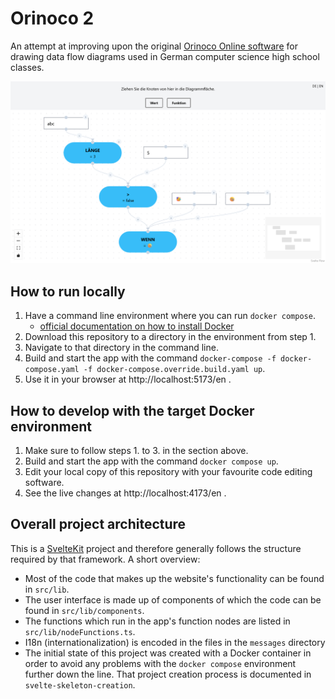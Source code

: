 # Orinoco 2

An attempt at improving upon the original [Orinoco Online software](https://klassenkarte.de/orinoco-online/) for drawing data flow diagrams used in German computer science high school classes.

![Screenshot of Orinoco 2](screenshot.png)

## How to run locally

1. Have a command line environment where you can run `docker compose`.
   - [official documentation on how to install Docker](https://docs.docker.com/get-started/get-docker/)
2. Download this repository to a directory in the environment from step 1.
3. Navigate to that directory in the command line.
4. Build and start the app with the command `docker-compose -f docker-compose.yaml -f docker-compose.override.build.yaml up`.
5. Use it in your browser at http://localhost:5173/en .

## How to develop with the target Docker environment

1. Make sure to follow steps 1. to 3. in the section above.
2. Build and start the app with the command `docker compose up`.
3. Edit your local copy of this repository with your favourite code editing software.
4. See the live changes at http://localhost:4173/en .

## Overall project architecture

This is a [SvelteKit](https://svelte.dev/docs/kit/introduction) project and therefore generally follows the structure required by that framework. A short overview:

- Most of the code that makes up the website's functionality can be found in `src/lib`.
- The user interface is made up of components of which the code can be found in `src/lib/components`.
- The functions which run in the app's function nodes are listed in `src/lib/nodeFunctions.ts`.
- I18n (internationalization) is encoded in the files in the `messages` directory
- The initial state of this project was created with a Docker container in order to avoid any problems with the `docker compose` environment further down the line. That project creation process is documented in `svelte-skeleton-creation`.

